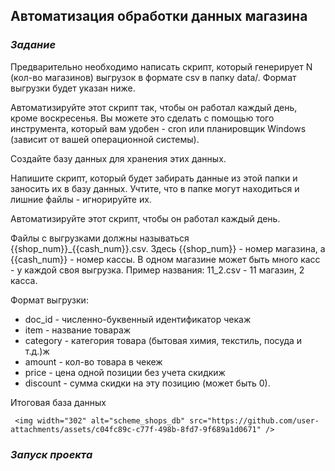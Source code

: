## Автоматизация обработки данных магазина ##
### <b><i> Задание </i></b> ###
Предварительно необходимо написать скрипт, который генерирует N (кол-во магазинов) выгрузок в формате csv в папку data/. Формат выгрузки будет указан ниже. 

Автоматизируйте этот скрипт так, чтобы он работал каждый день, кроме воскресенья. Вы можете это сделать с помощью того инструмента, который вам удобен - cron или планировщик Windows (зависит от вашей операционной системы).

Создайте базу данных для хранения этих данных.

Напишите скрипт, который будет забирать данные из этой папки и заносить их в базу данных. Учтите, что в папке могут находиться и лишние файлы - игнорируйте их.

Автоматизируйте этот скрипт, чтобы он работал каждый день.

Файлы с выгрузками должны называться {{shop_num}}_{{cash_num}}.csv. Здесь {{shop_num}} - номер магазина, а {{cash_num}} - номер кассы. В одном магазине может быть много касс - у каждой своя выгрузка. Пример названия: 11_2.csv - 11 магазин, 2 касса.

Формат выгрузки:
- doc_id - численно-буквенный идентификатор чекаж
- item - название товараж
- category - категория товара (бытовая химия, текстиль, посуда и т.д.)ж
- amount - кол-во товара в чекеж
- price - цена одной позиции без учета скидкиж
- discount - сумма скидки на эту позицию (может быть 0).

Итоговая база данных

     <img width="302" alt="scheme_shops_db" src="https://github.com/user-attachments/assets/c04fc89c-c77f-498b-8fd7-9f689a1d0671" />

### <b><i> Запуск проекта </i></b> ###


